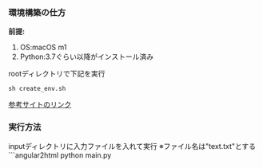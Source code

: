 <h3>環境構築の仕方</h3>

<b>前提:
</b>
<ol>
<li>
OS:macOS m1
</li>  
<li>
Python:3.7ぐらい以降がインストール済み
</li>
</ol>

rootディレクトリで下記を実行
```angular2html
sh create_env.sh
```

<a href="https://www.teamxeppet.com/python-mecab-unidic-lite_mac/">参考サイトのリンク</a>

<h3>実行方法</h3>
inputディレクトリに入力ファイルを入れて実行
※ファイル名は"text.txt"とする
```angular2html
python main.py

